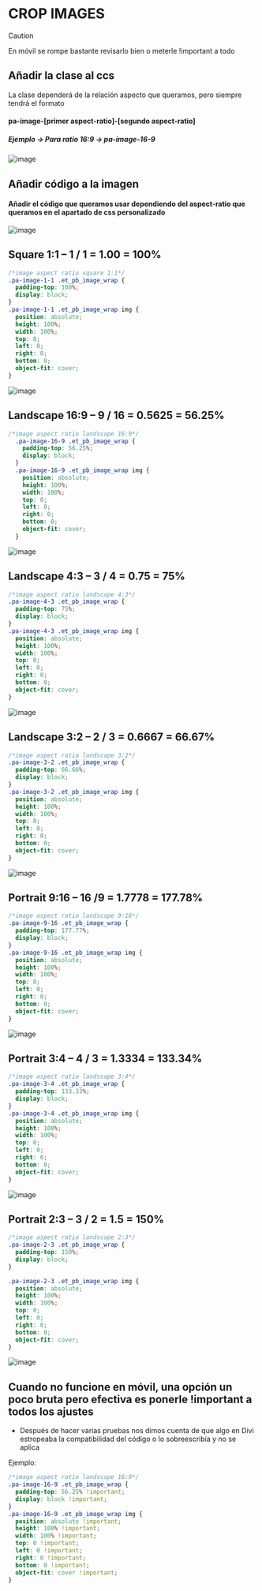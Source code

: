 # CROP IMAGES

> [!CAUTION]
> En móvil se rompe bastante revisarlo bien o meterle !important a todo

## Añadir la clase al ccs
La clase dependerá de la relación aspecto que queramos, pero siempre tendrá el formato
#### pa-image-[primer aspect-ratio]-[segundo aspect-ratio]
##### Ejemplo -> Para ratio 16:9 -> pa-image-16-9 
![image](https://github.com/user-attachments/assets/99ae4d6c-1444-4e91-b9c4-8410232146a6)

## Añadir código a la imagen
#### Añadir el código que queramos usar dependiendo del aspect-ratio que queramos en el apartado de css personalizado
![image](https://github.com/user-attachments/assets/42aec466-0960-412f-9e4f-4c71efa02d54)


## Square 1:1 – 1 / 1 = 1.00 = 100%
```css
/*image aspect ratio square 1:1*/
.pa-image-1-1 .et_pb_image_wrap {
  padding-top: 100%;
  display: block;
}
.pa-image-1-1 .et_pb_image_wrap img {
  position: absolute;
  height: 100%;
  width: 100%;
  top: 0;
  left: 0;
  right: 0;
  bottom: 0;
  object-fit: cover;
}
```
![image](https://github.com/user-attachments/assets/d0232069-fb36-49bd-82b6-0cbd09784b1d)


## Landscape 16:9 – 9 / 16 = 0.5625 = 56.25%
```css
/*image aspect ratio landscape 16:9*/
  .pa-image-16-9 .et_pb_image_wrap {
    padding-top: 56.25%;
    display: block;
  }
  .pa-image-16-9 .et_pb_image_wrap img {
    position: absolute;
    height: 100%;
    width: 100%;
    top: 0;
    left: 0;
    right: 0;
    bottom: 0;
    object-fit: cover;
  }
```
![image](https://github.com/user-attachments/assets/a8fb2d6e-475a-4bd1-8f5c-7bbe1cb570bb)


## Landscape 4:3 – 3 / 4 = 0.75 = 75%
```css
/*image aspect ratio landscape 4:3*/
.pa-image-4-3 .et_pb_image_wrap {
  padding-top: 75%;
  display: block;
}
.pa-image-4-3 .et_pb_image_wrap img {
  position: absolute;
  height: 100%;
  width: 100%;
  top: 0;
  left: 0;
  right: 0;
  bottom: 0;
  object-fit: cover;
}
```
![image](https://github.com/user-attachments/assets/4ae9f525-c518-4efc-9224-0dfe844b1bb2)


## Landscape 3:2 – 2 / 3 = 0.6667 = 66.67%
```css
/*image aspect ratio landscape 3:2*/
.pa-image-3-2 .et_pb_image_wrap {
  padding-top: 66.66%;
  display: block;
}
.pa-image-3-2 .et_pb_image_wrap img {
  position: absolute;
  height: 100%;
  width: 100%;
  top: 0;
  left: 0;
  right: 0;
  bottom: 0;
  object-fit: cover;
}
```
![image](https://github.com/user-attachments/assets/5b84ea25-ec64-4687-a96e-9cbde6f00be3)


## Portrait 9:16 – 16 /9 = 1.7778 = 177.78%
```css
/*image aspect ratio landscape 9:16*/
.pa-image-9-16 .et_pb_image_wrap {
  padding-top: 177.77%;
  display: block;
}
.pa-image-9-16 .et_pb_image_wrap img {
  position: absolute;
  height: 100%;
  width: 100%;
  top: 0;
  left: 0;
  right: 0;
  bottom: 0;
  object-fit: cover;
}
```
![image](https://github.com/user-attachments/assets/1a445083-b4eb-4155-8b7b-8afa6ead3786)


## Portrait 3:4 – 4 / 3 = 1.3334 = 133.34%
```css
/*image aspect ratio landscape 3:4*/
.pa-image-3-4 .et_pb_image_wrap {
  padding-top: 133.33%;
  display: block;
}
.pa-image-3-4 .et_pb_image_wrap img {
  position: absolute;
  height: 100%;
  width: 100%;
  top: 0;
  left: 0;
  right: 0;
  bottom: 0;
  object-fit: cover;
}
```
![image](https://github.com/user-attachments/assets/ced2e9de-2e36-48d7-b495-dc44398b9497)


## Portrait 2:3 – 3 / 2 = 1.5 = 150%
```css
/*image aspect ratio landscape 2:3*/
.pa-image-2-3 .et_pb_image_wrap {
  padding-top: 150%;
  display: block;
}

.pa-image-2-3 .et_pb_image_wrap img {
  position: absolute;
  height: 100%;
  width: 100%;
  top: 0;
  left: 0;
  right: 0;
  bottom: 0;
  object-fit: cover;
}
```
![image](https://github.com/user-attachments/assets/1534f2b4-efe9-4ae3-85ad-70840f3d7b52)


## Cuando no funcione en móvil, una opción un poco bruta pero efectiva es ponerle !important a todos los ajustes
- Después de hacer varias pruebas nos dimos cuenta de que algo en Divi estropeaba la compatibilidad del código o lo  sobreescribía y no se aplica

Ejemplo:

  ```css
  /*image aspect ratio landscape 16:9*/
  .pa-image-16-9 .et_pb_image_wrap {
    padding-top: 56.25% !important;
    display: block !important;
  }
  .pa-image-16-9 .et_pb_image_wrap img {
    position: absolute !important;
    height: 100% !important;
    width: 100% !important;
    top: 0 !important;
    left: 0 !important;
    right: 0 !important;
    bottom: 0 !important;
    object-fit: cover !important;
  }
  ```
